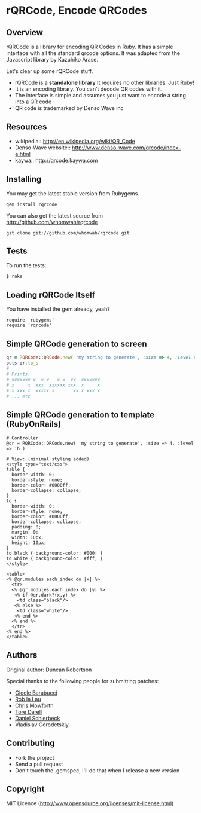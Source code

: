 # rQRCode, Encode QRCodes

## Overview

rQRCode is a library for encoding QR Codes in Ruby. It has a simple interface with all the standard qrcode options. It was adapted from the Javascript library by Kazuhiko Arase.

Let's clear up some rQRCode stuff.

* rQRCode is a __standalone library__ It requires no other libraries. Just Ruby!
* It is an encoding library. You can't decode QR codes with it.
* The interface is simple and assumes you just want to encode a string into a QR code
* QR code is trademarked by Denso Wave inc

## Resources

* wikipedia:: http://en.wikipedia.org/wiki/QR_Code
* Denso-Wave website:: http://www.denso-wave.com/qrcode/index-e.html
* kaywa:: http://qrcode.kaywa.com

## Installing

You may get the latest stable version from Rubygems. 

    gem install rqrcode

You can also get the latest source from http://github.com/whomwah/rqrcode

    git clone git://github.com/whomwah/rqrcode.git

## Tests

To run the tests:

    $ rake
 
## Loading rQRCode Itself

You have installed the gem already, yeah?

    require 'rubygems'
    require 'rqrcode'

## Simple QRCode generation to screen

```ruby
qr = RQRCode::QRCode.new( 'my string to generate', :size => 4, :level => :h )
puts qr.to_s
#
# Prints:
# xxxxxxx x  x x   x x  xx  xxxxxxx
# x     x  xxx  xxxxxx xxx  x     x
# x xxx x  xxxxx x       xx x xxx x
# ... etc
```

## Simple QRCode generation to template (RubyOnRails)

```erb
# Controller
@qr = RQRCode::QRCode.new( 'my string to generate', :size => 4, :level => :h )

# View: (minimal styling added)
<style type="text/css">
table {
  border-width: 0;
  border-style: none;
  border-color: #0000ff;
  border-collapse: collapse;
}
td {
  border-width: 0; 
  border-style: none;
  border-color: #0000ff; 
  border-collapse: collapse; 
  padding: 0; 
  margin: 0; 
  width: 10px; 
  height: 10px; 
}
td.black { background-color: #000; }
td.white { background-color: #fff; }
</style>

<table>
<% @qr.modules.each_index do |x| %>
  <tr>  
  <% @qr.modules.each_index do |y| %>
   <% if @qr.dark?(x,y) %>
    <td class="black"/>
   <% else %>
    <td class="white"/>
   <% end %>
  <% end %>
  </tr>
<% end %>
</table>
```

## Authors

Original author: Duncan Robertson

Special thanks to the following people for submitting patches:

* [Gioele Barabucci](https://github.com/gioele) 
* [Rob la Lau](https://github.com/ohreally)
* [Chris Mowforth](http://blog.99th.st)
* [Tore Darell](http://tore.darell.no)
* [Daniel Schierbeck](https://github.com/dasch)
* Vladislav Gorodetskiy

## Contributing
* Fork the project
* Send a pull request
* Don't touch the .gemspec, I'll do that when I release a new version

## Copyright

MIT Licence (http://www.opensource.org/licenses/mit-license.html)
